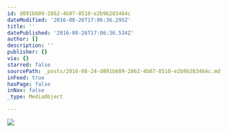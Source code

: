 ```yaml
---
id: d891b609-2862-4b07-8510-e2b9b283464c
dateModified: '2016-08-26T17:06:36.295Z'
title: ''
datePublished: '2016-08-26T17:06:36.534Z'
author: []
description: ''
publisher: {}
via: {}
starred: false
sourcePath: _posts/2016-08-24-d891b609-2862-4b07-8510-e2b9b283464c.md
inFeed: true
hasPage: false
inNav: false
_type: MediaObject

---
```

![](https://the-grid-user-content.s3-us-west-2.amazonaws.com/8d80d153-52bc-4beb-a0bb-ff643a94e264.jpg)